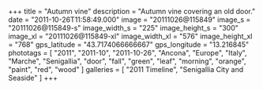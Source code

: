 +++
title = "Autumn vine"
description = "Autumn vine covering an old door."
date = "2011-10-26T11:58:49.000"
image = "20111026@115849"
image_s = "20111026@115849-s"
image_width_s = "225"
image_height_s = "300"
image_xl = "20111026@115849-xl"
image_width_xl = "576"
image_height_xl = "768"
gps_latitude = "43.7174066666667"
gps_longitude = "13.216845"
phototags = [ "2011", "2011-10", "2011-10-26", "Ancona", "Europe", "Italy", "Marche", "Senigallia", "door", "fall", "green", "leaf", "morning", "orange", "paint", "red", "wood" ]
galleries = [ "2011 Timeline", "Senigallia City and Seaside" ]
+++
